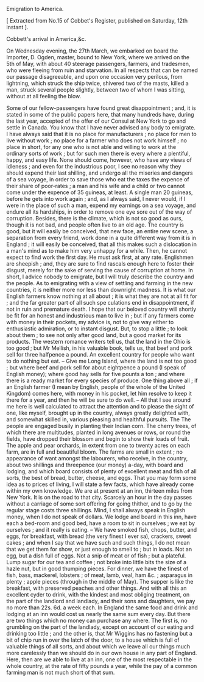   Emigration to America.  [ Extracted from No.15 of Cobbet's Register, published on Saturday, 12th instant ].  Cobbett's arrival in America,&c.  On Wednesday evening, the 27th March, we embarked on board the Importer, D. Ogden, master, bound to New York, where we arrived on the 5th of May, with about 40 steerage passengers, farmers, and tradesmen, who were fleeing from ruin and starvation. In all respects that can be named our passage disagreeable, and upon one occasion very perilous, from lightning, which struck the ship twice, shivered two of the masts, killed a man, struck several people slightly, between two of whom I was sitting, without at all feeling the blow.  Some of our fellow-passengers have found great disappointment ; and, it is stated in some of the public papers here, that many hundreds have, during the last year, accepted of the offer of our Consul at New York to go and settle in Canada. You know that I have never advised any body to emigrate. I have always said that it is no place for manufacturers ; no place for men to live without work ; no place for a farmer who does not work himself ; no place in short, for any one who is not able and willing to work at the ordinary sorts of work ; but for such men there is every where a plentiful, happy, and easy life. None should come, however, who have any views of idleness ; and even for the industrious poor, I see no reason why they should expend their last shilling, and undergo all the miseries and dangers of a sea voyage, in order to save those who eat the taxes the expence of their share of poor-rates ; a man and his wife and a child or two cannot come under the expence of 35 guineas, at least. A single man 20 guineas, before he gets into work again ; and, as I always said, I never would, if I were in the place of such a man, expend my earnings on a sea voyage, and endure all its hardships, in order to remove one eye sore out of the way of corruption. Besides, there is the climate, which is not so good as ours, though it is not bad, and people often live to an old age. The country is good, but it will easily be conceived, that new face, an entire new scene, a separation from every friend, work done in a quite different way from it is in England ; it will easily be conceived, that all this makes such a dislocation in a man's mind as to make him very unhappy for a while. Then, he cannot expect to find work the first day. He must ask first, at any rate. Englishmen are sheepish ; and, they are sure to find rascals enough here to foster their disgust, merely for the sake of serving the cause of corruption at home. In short, I advice nobody to emigrate, but I will truly describe the country and the people. As to emigrating with a view of settling and farming in the new countries, it is neither more nor less than downright madness. It is what our English farmers know nothing at all about ; it is what they are not at all fit for ; and the far greater part of all such spe culations end in disappointment, if not in ruin and premature death. I hope that our beloved country will shortly be fit for an honest and industrious man to live in ; but if any farmers come with money in their pockets, my advice is, not to give way either to enthusiastic admiration, or to instant disgust. But, to stop a little ; to look about them ; to see not only after good land, but a good market for its products. The western romance writers tell us, that the land in the Ohio is too good ; but Mr Mellish, in his valuable book, tells us, that beef and pork sell for three halfpence a pound. An excellent country for people who want to do nothing but eat. – Give me Long Island, where the land is not too good ; but where beef and pork sell for about eightpence a pound (I speak of English money); where good hay sells for five pounts a ton ; and where there is a ready market for every species of produce. One thing above all ; if an English farmer (I mean by English, people of the whole of the United Kingdom) comes here, with money in his pocket, let him resolve to keep it there for a year, and then he will be sure to do well. – All that I see around me here is well calculated to attract the attention and to please the sight of one, like myself, brought up in the country, always greatly delighted with, and somewhat skilled in, various pleasing and healthful pursuits. The The people are engaged busily in planting their Indian corn. The cherry trees, of which there are multitudes, planted in long avenues or rows, or round the fields, have dropped their blossom and begin to show their loads of fruit. The apple and pear orchards, in extent from one to twenty acres on each farm, are in full and beautiful bloom. The farms are small in extent ; no appearance of want amongst the labourers, who receive, in the country, about two shillings and threepence (our money) a-day, with board and lodging, and which board consists of plenty of excellent meat and fish of all sorts, the best of bread, butter, cheese, and eggs. That you may form some idea as to prices of living, I will state a few facts, which have already come within my own knowledge. We are at present at an inn, thirteen miles from New York. It is on the road to that city. Scarcely an hour in the day passes without a carriage of some sort offering for going thither, and to go by the regular stage costs three shillings. Mind, I shall always speak in English money, when I do not speak of dollars. We lodge and board in this inn, have each a bed-room and good bed, have a room to sit in ourselves ; we eat by ourselves ; and it really is eating. – We have smoked fish, chops, butter, and eggs, for breakfast, with bread (the very finest I ever sa), crackers, sweet cakes ; and when I say that we have such and such things, I do not mean that we get them for show, or just enough to smell to ; but in loads. Not an egg, but a dish full of eggs. Not a snip of meat or of fish ; but a plateful. Lump sugar for our tea and coffee ; not broke into little bits the size of a hazle nut, but in good thumping pieces. For dinner, we have the finest of fish, bass, mackerel, lobsters ; of meat, lamb, veal, ham &c. ; asparagus in plenty ; apple pieces (through in the middle of May). The supper is like the breakfast, with preserved peaches and other things. And with all this an excellent cyder to drink, with the kindest and most obliging treatment, on the part of the landlord and landlady, and their sons and daughters, we pay no more than 22s. 6d. a week each. In England the same food and drink and lodging at an inn would cost us nearly the same sum every day. But there are two things which no money can purchase any where. The first is, no grumbling on the part of the landlady, except on account of our eating and drinking too little ; and the other is, that Mr Wiggins has no fastening but a bit of chip run in over the latch of the door, to a house which is full of valuable things of all sorts, and about which we leave all our things much more carelessly than we should do in our own house in any part of England. Here, then are we able to live at an inn, one of the most respectable in the whole country, at the rate of fifty pounds a year, while the pay of a common farming man is not much short of that sum.  